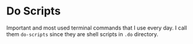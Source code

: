 # Do Scripts

Important and most used terminal commands that I use every day. I call them ```do-scripts``` since
they are shell scripts in ```.do``` directory.
